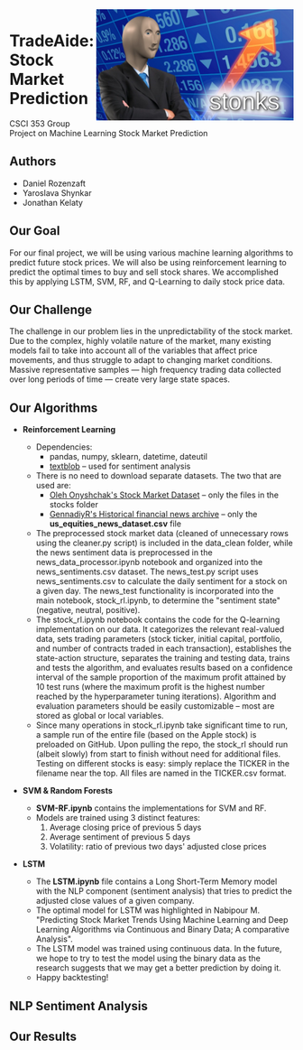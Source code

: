 <img align="right" src="stonks.jpg" alt="stonks" width="350">

# TradeAide: Stock Market Prediction
CSCI 353 Group Project on Machine Learning Stock Market Prediction

## Authors
- Daniel Rozenzaft
- Yaroslava Shynkar
- Jonathan Kelaty

## Our Goal
For our final project, we will be using various machine learning algorithms to predict future stock prices. We will also be using reinforcement learning to predict the optimal times to buy and sell stock shares. We accomplished this by applying LSTM, SVM, RF, and Q-Learning to daily stock price data.

## Our Challenge
The challenge in our problem lies in the unpredictability of the stock market. Due to the complex, highly volatile nature of the market, many existing models fail to take into account all of the variables that affect price movements, and thus struggle to adapt to changing market conditions. Massive representative samples — high frequency trading data collected over long periods of time — create very large state spaces.

## Our Algorithms

- **Reinforcement Learning**
  - Dependencies:
    - pandas, numpy, sklearn, datetime, dateutil
    - [textblob](https://pypi.org/project/textblob/ "TextBlob") – used for sentiment analysis
  - There is no need to download separate datasets. The two that are used are:
    - [Oleh Onyshchak's Stock Market Dataset](https://www.kaggle.com/jacksoncrow/stock-market-dataset?select=stocks "Oleh Onyshchak's Stock Market Dataset") – only the files in the stocks folder
    - [GennadiyR's Historical financial news archive](https://www.kaggle.com/gennadiyr/us-equities-news-data?select=us_equities_news_dataset.csv "GennadiyR's Historical financial news archive") – only the **us_equities_news_dataset.csv** file
  - The preprocessed stock market data (cleaned of unnecessary rows using the cleaner.py script) is included in the data_clean folder, while the news sentiment data is preprocessed in the news_data_processor.ipynb notebook and organized into the news_sentiments.csv dataset. The news_test.py script uses news_sentiments.csv to calculate the daily sentiment for a stock on a given day. The news_test functionality is incorporated into the main notebook, stock_rl.ipynb, to determine the "sentiment state" (negative, neutral, positive).
  - The stock_rl.ipynb notebook contains the code for the Q-learning implementation on our data. It categorizes the relevant real-valued data, sets trading parameters (stock ticker, initial capital, portfolio, and number of contracts traded in each transaction), establishes the state-action structure, separates the training and testing data, trains and tests the algorithm, and evaluates results based on a confidence interval of the sample proportion of the maximum profit attained by 10 test runs (where the maximum profit is the highest number reached by the hyperparameter tuning iterations). Algorithm and evaluation parameters should be easily customizable – most are stored as global or local variables.
  - Since many operations in stock_rl.ipynb take significant time to run, a sample run of the entire file (based on the Apple stock) is preloaded on GitHub. Upon pulling the repo, the stock_rl should run (albeit slowly) from start to finish without need for additional files. Testing on different stocks is easy: simply replace the TICKER in the filename near the top. All files are named in the TICKER.csv format.

- **SVM & Random Forests**
  - **SVM-RF.ipynb** contains the implementations for SVM and RF.
  - Models are trained using 3 distinct features:
    1. Average closing price of previous 5 days
    3. Average sentiment of previous 5 days
    2. Volatility: ratio of previous two days' adjusted close prices

- **LSTM**
  - The **LSTM.ipynb** file contains a Long Short-Term Memory model with the NLP component (sentiment analysis) that tries to predict the adjusted close values of a given company.
  - The optimal model for LSTM was highlighted in Nabipour M. "Predicting Stock Market Trends Using Machine Learning and Deep Learning Algorithms via Continuous and Binary Data; A comparative Analysis".
  - The LSTM model was trained using continuous data. In the future, we hope to try to test the model using the binary data as the research suggests that we may get a better prediction by doing it.
  - Happy backtesting!

## NLP Sentiment Analysis



## Our Results
